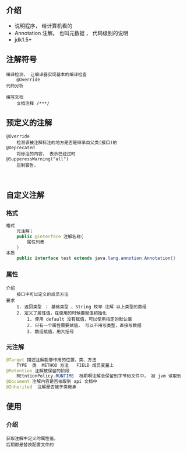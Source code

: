 ## 介绍

* 说明程序， 给计算机看的
* Annotation 注解。 也叫元数据 ， 代码级别的说明
* jdk1.5+

## 注解符号

```jaa
编译检测， 让编译器实现基本的编译检查
	@Override
代码分析
	
编写文档
	文档注释 /***/
```

## 预定义的注解

```jaa
@Override
	检测该被注解标注的地方是否是继承自父类(接口)的
@Deprecated
	将标注的内容， 表示已经过时
@SupperessWarning("all")
	压制警告， 
	
	
```

## 自定义注解

### 格式

```java
格式
    元注解；
    public @interface 注解名称{
    	属性列表
	}
本质
    public interface test extends java.lang.annotion.Annotation{}
```

### 属性

```jaa
介绍
	接口中可以定义的成员方法
要求
	1. 返回类型 ： 基础类型 、String 枚举 注解 以上类型的数组
	2. 定义了属性值，在使用的时候要赋值初始化
		1. 使用 default 没有赋值，可以使用指定的默认值
		2. 只有一个属性需要赋值， 可以不用写类型，直接写数据
		3. 数组赋值，用大括号
```



### 元注解

```java
@Target 描述注解能够作用的位置，类、方法
    TYPE  类  METHOD 方法   FIELD 成员变量上 
@Retention 注解被保留的阶段
    REtntionPolicy.RUNTIME  档期啊注解会保留到字节码文件中， 被 jvm 读取到
@Document 注解内容是否抽取到 api 文档中
@Inherited	注解是否被子类继承
```

## 使用

### 介绍

```jaa
获取注解中定义的属性值， 
后期都是替换配置文件的
```

